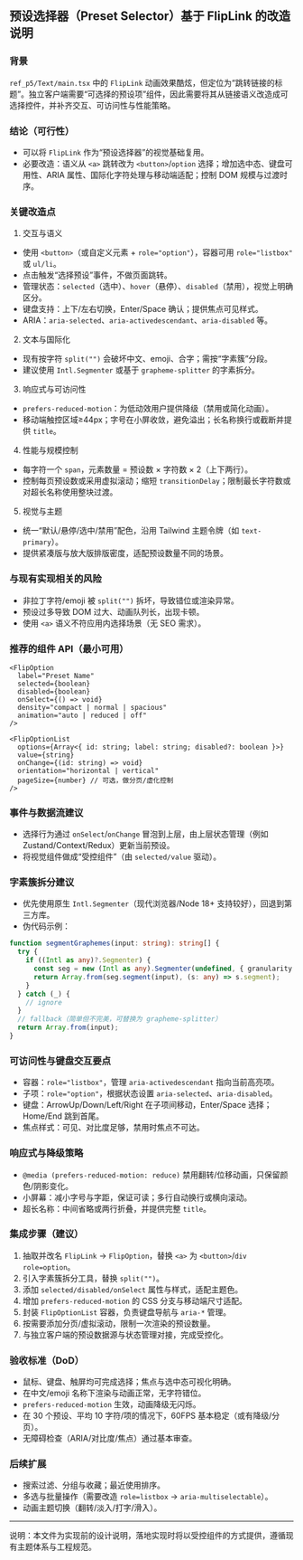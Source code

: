 ## 预设选择器（Preset Selector）基于 FlipLink 的改造说明

### 背景
`ref_p5/Text/main.tsx` 中的 `FlipLink` 动画效果酷炫，但定位为“跳转链接的标题”。独立客户端需要“可选择的预设项”组件，因此需要将其从链接语义改造成可选择控件，并补齐交互、可访问性与性能策略。

### 结论（可行性）
- 可以将 `FlipLink` 作为“预设选择器”的视觉基础复用。
- 必要改造：语义从 `<a>` 跳转改为 `<button>`/`option` 选择；增加选中态、键盘可用性、ARIA 属性、国际化字符处理与移动端适配；控制 DOM 规模与过渡时序。

### 关键改造点
1) 交互与语义
- 使用 `<button>`（或自定义元素 + `role="option"`），容器可用 `role="listbox"` 或 `ul/li`。
- 点击触发“选择预设”事件，不做页面跳转。
- 管理状态：`selected`（选中）、`hover`（悬停）、`disabled`（禁用），视觉上明确区分。
- 键盘支持：上下/左右切换，Enter/Space 确认；提供焦点可见样式。
- ARIA：`aria-selected`、`aria-activedescendant`、`aria-disabled` 等。

2) 文本与国际化
- 现有按字符 `split("")` 会破坏中文、emoji、合字；需按“字素簇”分段。
- 建议使用 `Intl.Segmenter` 或基于 `grapheme-splitter` 的字素拆分。

3) 响应式与可访问性
- `prefers-reduced-motion`：为低动效用户提供降级（禁用或简化动画）。
- 移动端触控区域≥44px；字号在小屏收敛，避免溢出；长名称换行或截断并提供 `title`。

4) 性能与规模控制
- 每字符一个 `span`，元素数量 = 预设数 × 字符数 × 2（上下两行）。
- 控制每页预设数或采用虚拟滚动；缩短 `transitionDelay`；限制最长字符数或对超长名称使用整块过渡。

5) 视觉与主题
- 统一“默认/悬停/选中/禁用”配色，沿用 Tailwind 主题令牌（如 `text-primary`）。
- 提供紧凑版与放大版排版密度，适配预设数量不同的场景。

### 与现有实现相关的风险
- 非拉丁字符/emoji 被 `split("")` 拆坏，导致错位或渲染异常。
- 预设过多导致 DOM 过大、动画队列长，出现卡顿。
- 使用 `<a>` 语义不符应用内选择场景（无 SEO 需求）。

### 推荐的组件 API（最小可用）
```
<FlipOption
  label="Preset Name"
  selected={boolean}
  disabled={boolean}
  onSelect={() => void}
  density="compact | normal | spacious"
  animation="auto | reduced | off"
/>

<FlipOptionList
  options={Array<{ id: string; label: string; disabled?: boolean }>}
  value={string}
  onChange={(id: string) => void}
  orientation="horizontal | vertical"
  pageSize={number} // 可选，做分页/虚化控制
/>
```

### 事件与数据流建议
- 选择行为通过 `onSelect`/`onChange` 冒泡到上层，由上层状态管理（例如 Zustand/Context/Redux）更新当前预设。
- 将视觉组件做成“受控组件”（由 `selected/value` 驱动）。

### 字素簇拆分建议
- 优先使用原生 `Intl.Segmenter`（现代浏览器/Node 18+ 支持较好），回退到第三方库。
- 伪代码示例：
```ts
function segmentGraphemes(input: string): string[] {
  try {
    if ((Intl as any)?.Segmenter) {
      const seg = new (Intl as any).Segmenter(undefined, { granularity: 'grapheme' });
      return Array.from(seg.segment(input), (s: any) => s.segment);
    }
  } catch (_) {
    // ignore
  }
  // fallback（简单但不完美，可替换为 grapheme-splitter）
  return Array.from(input);
}
```

### 可访问性与键盘交互要点
- 容器：`role="listbox"`，管理 `aria-activedescendant` 指向当前高亮项。
- 子项：`role="option"`，根据状态设置 `aria-selected`、`aria-disabled`。
- 键盘：ArrowUp/Down/Left/Right 在子项间移动，Enter/Space 选择；Home/End 跳到首尾。
- 焦点样式：可见、对比度足够，禁用时焦点不可达。

### 响应式与降级策略
- `@media (prefers-reduced-motion: reduce)` 禁用翻转/位移动画，只保留颜色/阴影变化。
- 小屏幕：减小字号与字距，保证可读；多行自动换行或横向滚动。
- 超长名称：中间省略或两行折叠，并提供完整 `title`。

### 集成步骤（建议）
1. 抽取并改名 `FlipLink` → `FlipOption`，替换 `<a>` 为 `<button>`/`div role=option`。
2. 引入字素簇拆分工具，替换 `split("")`。
3. 添加 `selected/disabled/onSelect` 属性与样式，适配主题色。
4. 增加 `prefers-reduced-motion` 的 CSS 分支与移动端尺寸适配。
5. 封装 `FlipOptionList` 容器，负责键盘导航与 `aria-*` 管理。
6. 按需要添加分页/虚拟滚动，限制一次渲染的预设数量。
7. 与独立客户端的预设数据源与状态管理对接，完成受控化。

### 验收标准（DoD）
- 鼠标、键盘、触屏均可完成选择；焦点与选中态可视化明确。
- 在中文/emoji 名称下渲染与动画正常，无字符错位。
- `prefers-reduced-motion` 生效，动画降级无闪烁。
- 在 30 个预设、平均 10 字符/项的情况下，60FPS 基本稳定（或有降级/分页）。
- 无障碍检查（ARIA/对比度/焦点）通过基本审查。

### 后续扩展
- 搜索过滤、分组与收藏；最近使用排序。
- 多选与批量操作（需要改造 `role=listbox` → `aria-multiselectable`）。
- 动画主题切换（翻转/淡入/打字/滑入）。

---
说明：本文件为实现前的设计说明，落地实现时将以受控组件的方式提供，遵循现有主题体系与工程规范。



